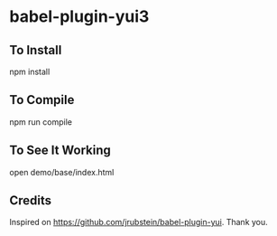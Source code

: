 # babel-plugin-yui3

## To Install

npm install

## To Compile

npm run compile

## To See It Working

open demo/base/index.html


## Credits

Inspired on https://github.com/jrubstein/babel-plugin-yui. Thank you.